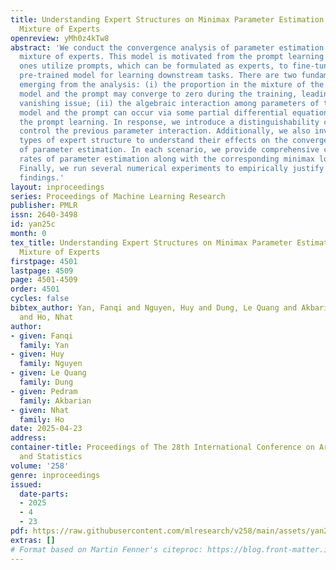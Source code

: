 ```yaml
---
title: Understanding Expert Structures on Minimax Parameter Estimation in Contaminated
  Mixture of Experts
openreview: yMh0z4kTw8
abstract: 'We conduct the convergence analysis of parameter estimation in the contaminated
  mixture of experts. This model is motivated from the prompt learning problem where
  ones utilize prompts, which can be formulated as experts, to fine-tune a large-scale
  pre-trained model for learning downstream tasks. There are two fundamental challenges
  emerging from the analysis: (i) the proportion in the mixture of the pre-trained
  model and the prompt may converge to zero during the training, leading to the prompt
  vanishing issue; (ii) the algebraic interaction among parameters of the pre-trained
  model and the prompt can occur via some partial differential equations and decelerate
  the prompt learning. In response, we introduce a distinguishability condition to
  control the previous parameter interaction. Additionally, we also investigate various
  types of expert structure to understand their effects on the convergence behavior
  of parameter estimation. In each scenario, we provide comprehensive convergence
  rates of parameter estimation along with the corresponding minimax lower bounds.
  Finally, we run several numerical experiments to empirically justify our theoretical
  findings.'
layout: inproceedings
series: Proceedings of Machine Learning Research
publisher: PMLR
issn: 2640-3498
id: yan25c
month: 0
tex_title: Understanding Expert Structures on Minimax Parameter Estimation in Contaminated
  Mixture of Experts
firstpage: 4501
lastpage: 4509
page: 4501-4509
order: 4501
cycles: false
bibtex_author: Yan, Fanqi and Nguyen, Huy and Dung, Le Quang and Akbarian, Pedram
  and Ho, Nhat
author:
- given: Fanqi
  family: Yan
- given: Huy
  family: Nguyen
- given: Le Quang
  family: Dung
- given: Pedram
  family: Akbarian
- given: Nhat
  family: Ho
date: 2025-04-23
address:
container-title: Proceedings of The 28th International Conference on Artificial Intelligence
  and Statistics
volume: '258'
genre: inproceedings
issued:
  date-parts:
  - 2025
  - 4
  - 23
pdf: https://raw.githubusercontent.com/mlresearch/v258/main/assets/yan25c/yan25c.pdf
extras: []
# Format based on Martin Fenner's citeproc: https://blog.front-matter.io/posts/citeproc-yaml-for-bibliographies/
---
```


